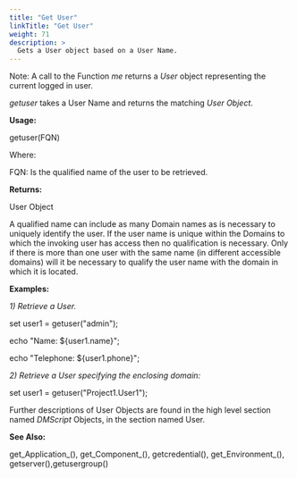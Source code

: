 ```yaml
---
title: "Get User"
linkTitle: "Get User"
weight: 71
description: >
  Gets a User object based on a User Name. 
---
```


Note: A call to the Function _me_ returns a _User_ object representing the current logged in user.

_getuser_ takes a User Name and returns the matching _User Object_.

**Usage:**

getuser(FQN)

Where:

FQN: Is the qualified name of the user to be retrieved.

**Returns:**

User Object

A qualified name can include as many Domain names as is necessary to uniquely identify the user. If the user name is unique within the Domains to which the invoking user has access then no qualification is necessary. Only if there is more than one user with the same name (in different accessible domains) will it be necessary to qualify the user name with the domain in which it is located.

**Examples:**

_1) Retrieve a User._

set user1 = getuser("admin");

echo "Name: ${user1.name}";

echo "Telephone: ${user1.phone}";

_2) Retrieve a User specifying the enclosing domain:_

set user1 = getuser("Project1.User1");

Further descriptions of User Objects are found in the high level section named _DMScript_ Objects, in the section named User.

**See Also:**

get_Application_(), get_Component_(), getcredential(), get_Environment_(), getserver(),getusergroup()
